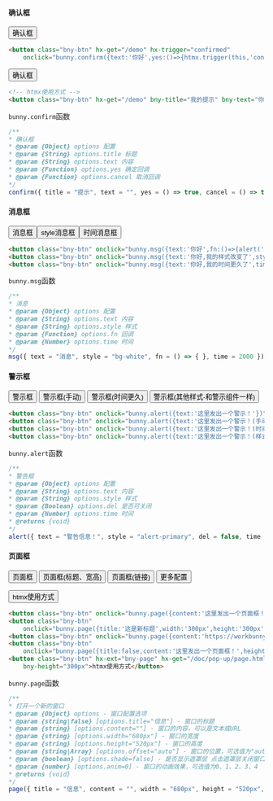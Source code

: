 #### 确认框

<button class="bny-btn" hx-get="/demo" hx-trigger="confirmed"
    onclick="bunny.confirm({text:'你好',yes:()=>{htmx.trigger(this,'confirmed')}})">确认框</button>

```html
<button class="bny-btn" hx-get="/demo" hx-trigger="confirmed"
    onclick="bunny.confirm({text:'你好',yes:()=>{htmx.trigger(this,'confirmed')}})">确认框</button>
```

<button class="bny-btn" hx-get="/demo" bny-title="我的提示" bny-text="你好，兔子！" hx-ext="bny-confirm">确认框</button>

```html
<!-- htmx使用方式 -->
<button class="bny-btn" hx-get="/demo" bny-title="我的提示" bny-text="你好，兔子！" hx-ext="bny-confirm">确认框</button>
```

`bunny.confirm`函数

```js
/**
* 确认框
* @param {Object} options 配置
* @param {String} options.title 标题
* @param {String} options.text 内容
* @param {Function} options.yes 确定回调
* @param {Function} options.cancel 取消回调
*/
confirm({ title = "提示", text = "", yes = () => true, cancel = () => true })
```

#### 消息框

<button class="bny-btn" onclick="bunny.msg({text:'你好',fn:(e)=>{alert('回调了')}})">消息框</button><button class="bny-btn"
    onclick="bunny.msg({text:'你好,我的样式改变了',style:'bg-success'})">style消息框</button><button class="bny-btn"
    onclick="bunny.msg({text:'你好,我的时间更久了',time:5000})">时间消息框</button>

```html
<button class="bny-btn" onclick="bunny.msg({text:'你好',fn:()=>{alert('回调了')}})">消息框</button>
<button class="bny-btn" onclick="bunny.msg({text:'你好,我的样式改变了',style:'bg-success'})">style消息框</button>
<button class="bny-btn" onclick="bunny.msg({text:'你好,我的时间更久了',time:5000})">时间消息框</button>
```

`bunny.msg`函数

```js
/**
* 消息
* @param {Object} options 配置
* @param {String} options.text 内容
* @param {String} options.style 样式
* @param {Function} options.fn 回调
* @param {Number} options.time 时间
*/
msg({ text = "消息", style = "bg-white", fn = () => { }, time = 2000 })
```

#### 警示框

<button class="bny-btn" onclick="bunny.alert({text:'这里发出一个警示！'})">警示框</button>
<button class="bny-btn" onclick="bunny.alert({text:'这里发出一个警示！(手动取消)',del:true})">警示框(手动)</button>
<button class="bny-btn" onclick="bunny.alert({text:'这里发出一个警示！(时间更久)',time:5000})">警示框(时间更久)</button>
<button class="bny-btn" onclick="bunny.alert({text:'这里发出一个警示！(样式)',style:'alert-success'})">警示框(其他样式-和警示组件一样)</button>

```html
<button class="bny-btn" onclick="bunny.alert({text:'这里发出一个警示！'})">警示框</button>
<button class="bny-btn" onclick="bunny.alert({text:'这里发出一个警示！(手动取消)',del:true})">警示框(手动)</button>
<button class="bny-btn" onclick="bunny.alert({text:'这里发出一个警示！(时间更久)',time:5000})">警示框(时间更久)</button>
<button class="bny-btn" onclick="bunny.alert({text:'这里发出一个警示！(样式)',style:'alert-success'})">警示框(其他样式-和警示组件一样)</button>
```

`bunny.alert`函数

```js
/**
* 警告框
* @param {Object} options 配置
* @param {String} options.text 内容
* @param {String} options.style 样式
* @param {Boolean} options.del 是否可关闭
* @param {Number} options.time 时间
* @returns {void}
*/
alert({ text = "警告信息！", style = "alert-primary", del = false, time = 3000 })
```

#### 页面框

<button class="bny-btn" onclick="bunny.page({content:'这里发出一个页面框！'})">页面框</button>
<button class="bny-btn"
    onclick="bunny.page({title:'这是新标题',width:'300px',height:'300px',content:'这里发出一个页面框！'})">页面框(标题、宽高)</button>
<button class="bny-btn" onclick="bunny.page({content:'https://workbunny.github.io/bunny-ui/'})">页面框(链接)</button>
<button class="bny-btn"
    onclick="bunny.page({title:false,content:'这里发出一个页面框！',height:'100%',offset:'left',shade:true,anim:1})">更多配置</button>

<button class="bny-btn" hx-ext="bny-page" hx-get="/doc/pop-up/page.html" bny-title="信息" bny-width="300px"
    bny-height="300px">htmx使用方式</button>

```html
<button class="bny-btn" onclick="bunny.page({content:'这里发出一个页面框！'})">页面框</button>
<button class="bny-btn"
    onclick="bunny.page({title:'这是新标题',width:'300px',height:'300px',content:'这里发出一个页面框！'})">页面框(标题、宽高)</button>
<button class="bny-btn" onclick="bunny.page({content:'https://workbunny.github.io/bunny-ui/'})">页面框(链接)</button>
<button class="bny-btn"
    onclick="bunny.page({title:false,content:'这里发出一个页面框！',height:'100%',offset:'left',shade:true,anim:1})">更多配置</button>
<button class="bny-btn" hx-ext="bny-page" hx-get="/doc/pop-up/page.html" bny-title="信息" bny-width="300px"
    bny-height="300px">htmx使用方式</button>
```

`bunny.page`函数

```js
/**
* 打开一个新的窗口
* @param {Object} options - 窗口配置选项
* @param {string|false} [options.title="信息"] - 窗口的标题
* @param {string} [options.content=""] - 窗口的内容，可以是文本或URL
* @param {string} [options.width="680px"] - 窗口的宽度
* @param {string} [options.height="520px"] - 窗口的高度
* @param {string|Array} [options.offset="auto"] - 窗口的位置，可选值为"auto"、"top"、"bottom"、"left"、"right" 或数组形式的位置坐标
* @param {boolean} [options.shade=false] - 是否显示遮罩层 点击遮罩层关闭窗口
* @param {number} [options.anim=0] - 窗口的动画效果，可选值为0、1、2、3、4
* @returns {void}
*/
page({ title = "信息", content = "", width = "680px", height = "520px", offset = "auto", shade = false, anim = 0 })
```